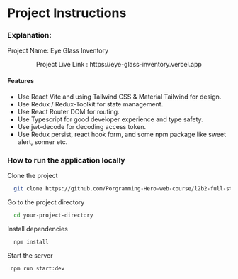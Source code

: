 # Project Instructions

### Explanation:

Project Name:
Eye Glass Inventory

<p align="center">Project Live Link : https://eye-glass-inventory.vercel.app <p />

#### Features

- Use React Vite and using Tailwind CSS & Material Tailwind for design.
- Use Redux / Redux-Toolkit for state management.
- Use React Router DOM for routing.
- Use Typescript for good developer experience and type safety.
- Use jwt-decode for decoding access token.
- Use Redux persist, react hook form, and some npm package like sweet alert, sonner etc.

### How to run the application locally

Clone the project

```bash
  git clone https://github.com/Porgramming-Hero-web-course/l2b2-full-stack-a5-client-side-nazmulhasannasim333
```

Go to the project directory

```bash
  cd your-project-directory
```

Install dependencies

```bash
  npm install
```

Start the server

```bash
 npm run start:dev
```
